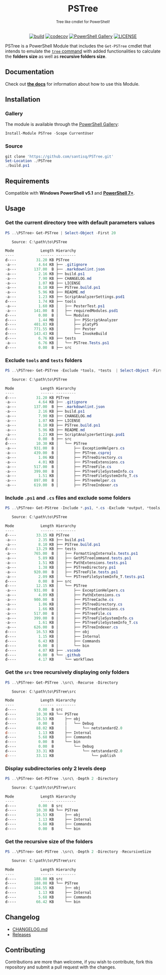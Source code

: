 <h1 align="center">PSTree</h1>

<div align="center">
    <sub>Tree like cmdlet for PowerShell!</sub>
    <br /><br />

[![build](https://github.com/santisq/PSTree/actions/workflows/ci.yml/badge.svg)](https://github.com/santisq/PSTree/actions/workflows/ci.yml)
[![codecov](https://codecov.io/gh/santisq/PSTree/branch/main/graph/badge.svg?token=b51IOhpLfQ)](https://codecov.io/gh/santisq/PSTree)
[![PowerShell Gallery](https://img.shields.io/powershellgallery/v/PSTree?label=gallery)](https://www.powershellgallery.com/packages/PSTree)
[![LICENSE](https://img.shields.io/github/license/santisq/PSTree)](https://github.com/santisq/PSTree/blob/main/LICENSE)

</div>

PSTree is a PowerShell Module that includes the `Get-PSTree` cmdlet that intends to emulate the [`tree` command](https://docs.microsoft.com/en-us/windows-server/administration/windows-commands/tree) with added functionalities to calculate the __folders size__ as well as __recursive folders size__.

## Documentation

Check out [__the docs__](./docs/en-US/Get-PSTree.md) for information about how to use this Module.

## Installation

### Gallery

The module is available through the [PowerShell Gallery](https://www.powershellgallery.com/packages/PSTree):

```powershell
Install-Module PSTree -Scope CurrentUser
```

### Source

```powershell
git clone 'https://github.com/santisq/PSTree.git'
Set-Location ./PSTree
./build.ps1
```

## Requirements

Compatible with __Windows PowerShell v5.1__ and [__PowerShell 7+__](https://github.com/PowerShell/PowerShell).

## Usage

### Get the current directory tree with default parameters values

```powershell
PS ..\PSTree> Get-PSTree | Select-Object -First 20

   Source: C:\path\to\PSTree

Mode            Length Hierarchy
----            ------ ---------
d----         31.20 KB PSTree
-a---          4.64 KB ├── .gitignore
-a---        137.00  B ├── .markdownlint.json
-a---          2.16 KB ├── build.ps1
-a---          7.90 KB ├── CHANGELOG.md
-a---          1.07 KB ├── LICENSE
-a---          8.10 KB ├── PSTree.build.ps1
-a---          5.96 KB ├── README.md
-a---          1.23 KB ├── ScriptAnalyzerSettings.psd1
d----          1.74 KB ├── tools
-a---          1.60 KB │   ├── PesterTest.ps1
-a---        141.00  B │   ├── requiredModules.psd1
d----          0.00  B │   └── Modules
d----          1.44 MB │       ├── PSScriptAnalyzer
d----        401.83 KB │       ├── platyPS
d----        771.55 KB │       ├── Pester
d----        143.43 KB │       └── InvokeBuild
d----          6.76 KB ├── tests
-a---          6.76 KB │   └── PSTree.Tests.ps1
d----          0.00  B ├── src
```

### Exclude `tools` and `tests` folders

```powershell
PS ..\PSTree> Get-PSTree -Exclude *tools, *tests  | Select-Object -First 20

   Source: C:\path\to\PSTree

Mode            Length Hierarchy
----            ------ ---------
d----         31.20 KB PSTree
-a---          4.64 KB ├── .gitignore
-a---        137.00  B ├── .markdownlint.json
-a---          2.16 KB ├── build.ps1
-a---          7.90 KB ├── CHANGELOG.md
-a---          1.07 KB ├── LICENSE
-a---          8.10 KB ├── PSTree.build.ps1
-a---          5.96 KB ├── README.md
-a---          1.23 KB ├── ScriptAnalyzerSettings.psd1
d----          0.00  B ├── src
d----         10.30 KB │   └── PSTree
-a---        931.00  B │       ├── ExceptionHelpers.cs
-a---        439.00  B │       ├── PSTree.csproj
-a---          1.06 KB │       ├── PSTreeDirectory.cs
-a---          4.01 KB │       ├── PSTreeExtensions.cs
-a---        517.00  B │       ├── PSTreeFile.cs
-a---        399.00  B │       ├── PSTreeFileSystemInfo.cs
-a---          1.51 KB │       ├── PSTreeFileSystemInfo_T.cs
-a---        897.00  B │       ├── PSTreeHelper.cs
-a---        619.00  B │       ├── PSTreeIndexer.cs
```

### Include `.ps1` and `.cs` files and exclude some folders

```powershell
PS ..\PSTree> Get-PStree -Include *.ps1, *.cs -Exclude *output, *tools, *docs, *module

   Source: C:\path\to\PSTree

Mode            Length Hierarchy
----            ------ ---------
d----         33.15 KB PSTree
-a---          2.35 KB ├── build.ps1
-a---          8.10 KB ├── PSTree.build.ps1
d----         13.29 KB ├── tests
-a---        765.00  B │   ├── FormattingInternals.tests.ps1
-a---          5.89 KB │   ├── GetPSTreeCommand.tests.ps1
-a---          1.51 KB │   ├── PathExtensions.tests.ps1
-a---          1.38 KB │   ├── PSTreeDirectory.ps1
-a---        920.00  B │   ├── PSTreeFile.tests.ps1
-a---          2.09 KB │   └── PSTreeFileSystemInfo_T.tests.ps1
d----          0.00  B ├── src
d----         12.15 KB │   └── PSTree
-a---        931.00  B │       ├── ExceptionHelpers.cs
-a---          4.09 KB │       ├── PathExtensions.cs
-a---        900.00  B │       ├── PSTreeCache.cs
-a---          1.06 KB │       ├── PSTreeDirectory.cs
-a---          1.66 KB │       ├── PSTreeExtensions.cs
-a---        517.00  B │       ├── PSTreeFile.cs
-a---        399.00  B │       ├── PSTreeFileSystemInfo.cs
-a---          1.61 KB │       ├── PSTreeFileSystemInfo_T.cs
-a---        626.00  B │       ├── PSTreeIndexer.cs
d----         16.53 KB │       ├── obj
d----          1.15 KB │       ├── Internal
d----          6.43 KB │       ├── Commands
d----          0.00  B │       └── bin
d----          4.07 KB ├── .vscode
d----          0.00  B └── .github
d----          4.17 KB     └── workflows
```

### Get the `src` tree recursively displaying only folders

```powershell
PS ..\PSTree> Get-PSTree .\src\ -Recurse -Directory

   Source: C:\path\to\PSTree\src

Mode            Length Hierarchy
----            ------ ---------
d----          0.00  B src
d----         10.30 KB └── PSTree
d----         16.53 KB     ├── obj
d----          0.00  B     │   └── Debug
d----         88.02 KB     │       └── netstandard2.0
d----          1.13 KB     ├── Internal
d----          5.68 KB     ├── Commands
d----          0.00  B     └── bin
d----          0.00  B         └── Debug
d----         33.31 KB             └── netstandard2.0
d----         33.11 KB                 └── publish
```

### Display subdirectories only 2 levels deep

```powershell
PS ..\PSTree> Get-PSTree .\src\ -Depth 2 -Directory

   Source: C:\path\to\PSTree\src

Mode            Length Hierarchy
----            ------ ---------
d----          0.00  B src
d----         10.30 KB └── PSTree
d----         16.53 KB     ├── obj
d----          1.13 KB     ├── Internal
d----          5.68 KB     ├── Commands
d----          0.00  B     └── bin
```

### Get the recursive size of the folders

```powershell
PS ..\PSTree> Get-PSTree .\src\ -Depth 2 -Directory -RecursiveSize

   Source: C:\path\to\PSTree\src

Mode            Length Hierarchy
----            ------ ---------
d----        188.08 KB src
d----        188.08 KB └── PSTree
d----        104.55 KB     ├── obj
d----          1.13 KB     ├── Internal
d----          5.68 KB     ├── Commands
d----         66.42 KB     └── bin
```

## Changelog

- [CHANGELOG.md](CHANGELOG.md)
- [Releases](https://github.com/santisq/PSTree/releases)

## Contributing

Contributions are more than welcome, if you wish to contribute, fork this repository and submit a pull request with the changes.
